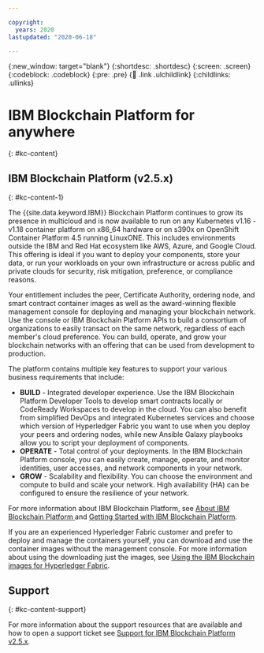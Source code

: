 ```yaml
---

copyright:
  years: 2020
lastupdated: "2020-06-18"

---
```


{:new_window: target="blank"}
{:shortdesc: .shortdesc}
{:screen: .screen}
{:codeblock: .codeblock}
{:pre: .pre}
{:child: .link .ulchildlink}
{:childlinks: .ullinks}


# IBM Blockchain Platform for anywhere
{: #kc-content}

## IBM Blockchain Platform (v2.5.x)
{: #kc-content-1}

The {{site.data.keyword.IBM}} Blockchain Platform continues to grow its presence in multicloud and is now available to run on any Kubernetes v1.16 - v1.18 container platform on x86_64 hardware or on s390x on OpenShift Container Platform 4.5 running LinuxONE. This includes environments outside the IBM and Red Hat ecosystem like AWS, Azure, and Google Cloud. This offering is ideal if you want to deploy your components, store your data, or run your workloads on your own infrastructure or across public and private clouds for security, risk mitigation, preference, or compliance reasons.

Your entitlement includes the peer, Certificate Authority, ordering node, and smart contract container images as well as the award-winning flexible management console for deploying and managing your blockchain network. Use the console or IBM Blockchain Platform APIs to build a consortium of organizations to easily transact on the same network, regardless of each member's cloud preference. You can build, operate, and grow your blockchain networks with an offering that can be used from development to production.

The platform contains multiple key features to support your various business requirements that include:
- **BUILD** - Integrated developer experience. Use the IBM Blockchain Platform Developer Tools to develop smart contracts locally or CodeReady Workspaces to develop in the cloud. You can also benefit from simplified DevOps and integrated Kubernetes services and choose which version of Hyperledger Fabric you want to use when you deploy your peers and ordering nodes, while new Ansible Galaxy playbooks allow you to script your deployment of components.
- **OPERATE** - Total control of your deployments. In the IBM Blockchain Platform console, you can easily create, manage, operate, and monitor identities, user accesses, and network components in your network.
- **GROW** - Scalability and flexibility. You can choose the environment and compute to build and scale your network. High availability (HA) can be configured to ensure the resilience of your network.

For more information about IBM Blockchain Platform, see [About IBM Blockchain Platform ](/docs/blockchain-sw-251?topic=blockchain-sw-251-console-ocp-about)
and [Getting Started with IBM Blockchain Platform](/docs/blockchain-sw-251?topic=blockchain-sw-251-get-started-console-ocp).

If you are an experienced Hyperledger Fabric customer and prefer to deploy and manage the containers yourself, you can download and use the container images without the management console.
For more information about using the downloading just the images, see [Using the IBM Blockchain images for Hyperledger Fabric](/docs/blockchain-sw-251?topic=blockchain-sw-251-blockchain-images).

## Support
{: #kc-content-support}

For more information about the support resources that are available and how to open a support ticket see [Support for IBM Blockchain Platform v2.5.x](https://www.ibm.com/support/pages/node/1072956).

